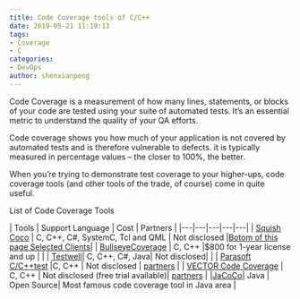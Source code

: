 ```yaml
---
title: Code Coverage tools of C/C++
date: 2019-05-21 11:19:13
tags:
- Coverage
- C
categories:
- DevOps
author: shenxianpeng
---
```


Code Coverage is a measurement of how many lines, statements, or blocks of your code are tested using your suite of automated tests. It’s an essential metric to understand the quality of your QA efforts.

Code coverage shows you how much of your application is not covered by automated tests and is therefore vulnerable to defects. it is typically measured in percentage values – the closer to 100%, the better.

When you’re trying to demonstrate test coverage to your higher-ups, code coverage tools (and other tools of the trade, of course) come in quite useful.

List of Code Coverage Tools

| Tools  | Support Language  | Cost | Partners  |
|---|---|---|---|---|
| [Squish Coco](https://www.froglogic.com/coco/)  | C, C++, C#, SystemC, Tcl and QML | Not disclosed |[Botom of this page Selected Clients](https://www.froglogic.com/coco/)|
| [BullseyeCoverage](http://www.bullseye.com/productInfo.html) | C, C++ |$800 for 1-year license and up |   |
| [Testwell](https://www.verifysoft.com/en_code_coverage.html)| C, C++, C#, Java| Not disclosed| |
| [Parasoft C/C++test](https://www.parasoft.com/products/ctest) |C, C++   | Not disclosed  | [partners](https://www.parasoft.com/company/partners) |
| [VECTOR Code Coverage](https://www.vectorcast.com/software-testing-products/c-unit-testing) | C, C++ | Not disclosed (free trial available)| [partners](https://www.vectorcast.com/partners) |
|[JaCoCo](https://www.eclemma.org/jacoco/)| Java | Open Source| Most famous code coverage tool in Java area |
